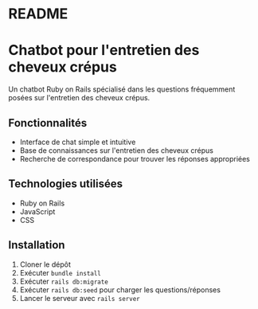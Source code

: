 # README
# Chatbot pour l'entretien des cheveux crépus

Un chatbot Ruby on Rails spécialisé dans les questions fréquemment posées sur l'entretien des cheveux crépus.

## Fonctionnalités

- Interface de chat simple et intuitive
- Base de connaissances sur l'entretien des cheveux crépus
- Recherche de correspondance pour trouver les réponses appropriées

## Technologies utilisées

- Ruby on Rails
- JavaScript
- CSS

## Installation

1. Cloner le dépôt
2. Exécuter `bundle install`
3. Exécuter `rails db:migrate`
4. Exécuter `rails db:seed` pour charger les questions/réponses
5. Lancer le serveur avec `rails server`
